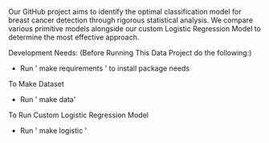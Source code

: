 Our GitHub project aims to identify the optimal classification model for breast cancer detection through rigorous statistical analysis. We compare various primitive models alongside our custom Logistic Regression Model to determine the most effective approach.


Development Needs: (Before Running This Data Project do the following:)
 - Run  ' make requirements ' to install package needs

To Make Dataset
- Run ' make data'

To Run Custom Logistic Regression Model 
- Run ' make logistic '
